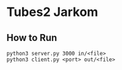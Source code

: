 # Tubes2 Jarkom

## How to Run
```
python3 server.py 3000 in/<file>
python3 client.py <port> out/<file>
```
